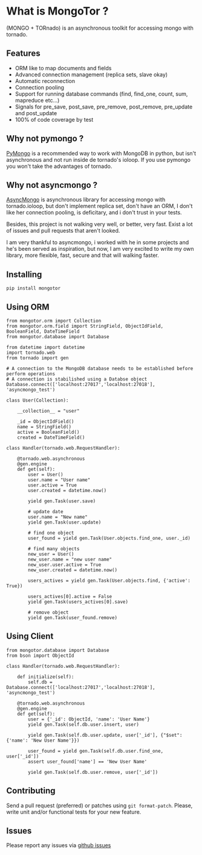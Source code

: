 # What is MongoTor ?

(MONGO + TORnado) is an asynchronous toolkit for accessing mongo with tornado.

## Features

* ORM like to map documents and fields
* Advanced connection management (replica sets, slave okay)
* Automatic reconnection
* Connection pooling
* Support for running database commands (find, find_one, count, sum, mapreduce etc...)
* Signals for pre_save, post_save, pre_remove, post_remove, pre_update and post_update
* 100% of code coverage by test

## Why not pymongo ?

[PyMongo](http://api.mongodb.org/python/current/) is a recommended way to work with MongoDB in python, but isn't asynchronous and not run inside de tornado's ioloop. If you use pymongo you won't take the advantages of tornado.

## Why not asyncmongo ?

[AsyncMongo](https://github.com/bitly/asyncmongo) is asynchronous library for accessing mongo with tornado.ioloop, but don't implement replica set, don't have an ORM, I don't like her connection pooling, is deficitary, and i don't trust in your tests. 

Besides, this project is not walking very well, or better, very fast. Exist a lot of issues and pull requests that aren't looked.

I am very thankful to asyncmongo, i worked with he in some projects and he's been served as inspiration, but now, I am very excited to write my own library, more flexible, fast, secure and that will walking faster.

## Installing

    pip install mongotor

## Using ORM

    from mongotor.orm import Collection
    from mongotor.orm.field import StringField, ObjectIdField, BooleanField, DateTimeField
    from mongotor.database import Database

    from datetime import datetime
    import tornado.web
    from tornado import gen

    # A connection to the MongoDB database needs to be established before perform operations
    # A connection is stabilished using a Databse object
    Database.connect(['localhost:27017','localhost:27018'], 'asyncmongo_test')
    
    class User(Collection):

        __collection__ = "user"

        _id = ObjectIdField()
        name = StringField()
        active = BooleanField()
        created = DateTimeField()

    class Handler(tornado.web.RequestHandler):

        @tornado.web.asynchronous
        @gen.engine
        def get(self):
            user = User()
            user.name = "User name"
            user.active = True
            user.created = datetime.now()

            yield gen.Task(user.save)

            # update date
            user.name = "New name"
            yield gen.Task(user.update)

            # find one object
            user_found = yield gen.Task(User.objects.find_one, user._id)

            # find many objects
            new_user = User()
            new_user.name = "new user name"
            new_user.user.active = True
            new_user.created = datetime.now()

            users_actives = yield gen.Task(User.objects.find, {'active': True})

            users_actives[0].active = False
            yield gen.Task(users_actives[0].save)

            # remove object
            yield gen.Task(user_found.remove)

## Using Client

    from mongotor.database import Database
    from bson import ObjectId

    class Handler(tornado.web.RequestHandler):

        def initialize(self):
            self.db = Database.connect(['localhost:27017','localhost:27018'], 'asyncmongo_test')

        @tornado.web.asynchronous
        @gen.engine
        def get(self):
            user = {'_id': ObjectId, 'name': 'User Name'}
            yield gen.Task(self.db.user.insert, user)
            
            yield gen.Task(self.db.user.update, user['_id'], {"$set": {'name': 'New User Name'}})

            user_found = yield gen.Task(self.db.user.find_one, user['_id'])
            assert user_found['name'] == 'New User Name'

            yield gen.Task(self.db.user.remove, user['_id'])

## Contributing

Send a pull request (preferred) or patches using ``git format-patch``. Please, write unit and/or functional tests for your new feature.

## Issues

Please report any issues via [github issues](https://github.com/marcelnicolay/mongotor/issues)